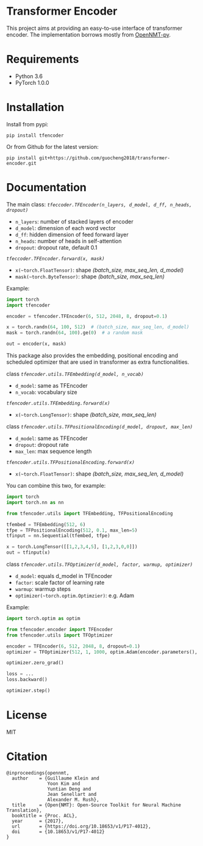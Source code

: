 # Transformer Encoder

This project aims at providing an easy-to-use interface of transformer encoder. The implementation borrows mostly from [OpenNMT-py](https://github.com/OpenNMT/OpenNMT-py).

# Requirements

- Python 3.6
- PyTorch 1.0.0

# Installation

Install from pypi:
```console
pip install tfencoder
```
Or from Github for the latest version:
```console
pip install git+https://github.com/guocheng2018/transformer-encoder.git
```

# Documentation

The main class: *`tfeccoder.TFEncoder(n_layers, d_model, d_ff, n_heads, dropout)`*

- `n_layers`: number of stacked layers of encoder
- `d_model`: dimension of each word vector
- `d_ff`: hidden dimension of feed forward layer
- `n_heads`: number of heads in self-attention
- `dropout`: dropout rate, default 0.1

*`tfeccoder.TFEncoder.forward(x, mask)`*

- `x(~torch.FloatTensor)`: shape *(batch_size, max_seq_len, d_model)*
- `mask(~torch.ByteTensor)`: shape *(batch_size, max_seq_len)*

Example:
```python
import torch
import tfencoder

encoder = tfencoder.TFEncoder(6, 512, 2048, 8, dropout=0.1)

x = torch.randn(64, 100, 512)  # (batch_size, max_seq_len, d_model)
mask = torch.randn(64, 100).ge(0)  # a random mask

out = encoder(x, mask)
```

This package also provides the embedding, positional encoding and scheduled optimizer that are used in transformer as extra functionalities.

class *`tfencoder.utils.TFEmbedding(d_model, n_vocab)`*

- `d_model`: same as TFEncoder
- `n_vocab`: vocabulary size

*`tfencoder.utils.TFEmbedding.forward(x)`*

- `x(~torch.LongTensor)`: shape *(batch_size, max_seq_len)*

class *`tfencoder.utils.TFPositionalEncoding(d_model, dropout, max_len)`*

- `d_model`: same as TFEncoder
- `dropout`: dropout rate
- `max_len`: max sequence length

*`tfencoder.utils.TFPositionalEncoding.forward(x)`*

- `x(~torch.FloatTensor)`: shape *(batch_size, max_seq_len, d_model)*

You can combine this two, for example:
```python
import torch
import torch.nn as nn

from tfencoder.utils import TFEmbedding, TFPositionalEncoding

tfembed = TFEmbedding(512, 6)
tfpe = TFPositionalEncoding(512, 0.1, max_len=5)
tfinput = nn.Sequential(tfembed, tfpe)

x = torch.LongTensor([[1,2,3,4,5], [1,2,3,0,0]])
out = tfinput(x)
```

class *`tfencoder.utils.TFOptimizer(d_model, factor, warmup, optimizer)`*

- `d_model`: equals d_model in TFEncoder
- `factor`: scale factor of learning rate
- `warmup`: warmup steps 
- `optimizer(~torch.optim.Optimzier)`: e.g. Adam

Example:
```python
import torch.optim as optim

from tfencoder.encoder import TFEncoder
from tfencoder.utils import TFOptimizer

encoder = TFEncoder(6, 512, 2048, 8, dropout=0.1)
optimizer = TFOptimizer(512, 1, 1000, optim.Adam(encoder.parameters(), lr=0))

optimizer.zero_grad()

loss = ...
loss.backward()

optimizer.step()
```

# License

MIT

# Citation

```
@inproceedings{opennmt,
  author    = {Guillaume Klein and
               Yoon Kim and
               Yuntian Deng and
               Jean Senellart and
               Alexander M. Rush},
  title     = {Open{NMT}: Open-Source Toolkit for Neural Machine Translation},
  booktitle = {Proc. ACL},
  year      = {2017},
  url       = {https://doi.org/10.18653/v1/P17-4012},
  doi       = {10.18653/v1/P17-4012}
}
```
